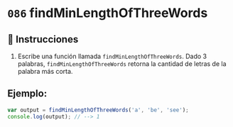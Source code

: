# `086` findMinLengthOfThreeWords

## 📝 Instrucciones 

1. Escribe una función llamada `findMinLengthOfThreeWords`. Dado 3 palabras, `findMinLengthOfThreeWords` retorna la cantidad de letras de la palabra más corta.

## Ejemplo:

```js
var output = findMinLengthOfThreeWords('a', 'be', 'see');
console.log(output); // --> 1
```